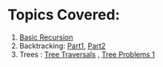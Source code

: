 # Topics Covered:

1. [Basic Recursion](https://github.com/milan-vishnoi/Practice_Programs/blob/main/Java/advancedproblems/Recursion.java)
2. Backtracking: [Part1](https://github.com/milan-vishnoi/Practice_Programs/blob/main/Java/advancedproblems/Backtracking.java), [Part2](https://github.com/milan-vishnoi/Practice_Programs/blob/main/Java/advancedproblems/Backtracking2.java)
3. Trees : [Tree Traversals](https://github.com/milan-vishnoi/Practice_Programs/blob/main/Java/advancedproblems/TreeTraversals.java) , [Tree Problems 1](https://github.com/milan-vishnoi/Practice_Programs/blob/main/Java/advancedproblems/TreeProblems1.java)